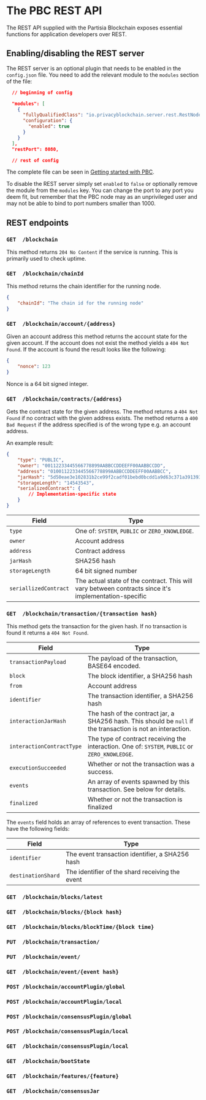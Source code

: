 # The PBC REST API

The REST API supplied with the Partisia Blockchain exposes essential functions for application developers over REST.

## Enabling/disabling the REST server

The REST server is an optional plugin that needs to be enabled in the `config.json` file. You need to add the relevant module to the `modules` section of the file:

````json
  // beginning of config 

  "modules": [
    {
      "fullyQualifiedClass": "io.privacyblockchain.server.rest.RestNode",
      "configuration": {
        "enabled": true
      }
    }
  ],
  "restPort": 8080,

  // rest of config
````

 The complete file can be seen in [Getting started with PBC](operator.md).

 To disable the REST server simply set `enabled` to `false` or optionally remove the module from the `modules` key. You can change the port to any port you deem fit, but remember that the PBC node  may as an unprivileged user and may not be able to bind to port numbers smaller than 1000.

## REST endpoints

### `GET  /blockchain`

This method returns `204 No Content` if the service is running.
This is primarily used to check uptime.

### `GET  /blockchain/chainId`

This method returns the chain identifier for the running node.

````json
{
    "chainId": "The chain id for the running node"
}
````

### `GET  /blockchain/account/{address}`

Given an account address this method returns the account state for the given account. If the account does not exist the method yields a `404 Not Found`. If the account is found the result looks like the following:

````json
{
    "nonce": 123
}
````

Nonce is a 64 bit signed integer.


### `GET  /blockchain/contracts/{address}`

Gets the contract state for the given address. 
The method returns a `404 Not Found` if no contract with the given address exists.
The method returns a `400 Bad Request` if the address specified is of the wrong type e.g. an account address.

An example result:

````json
{
    "type": "PUBLIC",
    "owner": "00112233445566778899AABBCCDDEEFF00AABBCCDD", 
    "address": "0100112233445566778899AABBCCDDEEFF00AABBCC",
    "jarHash": "5d50eae3e102831b2ce99f2cadf01bebd0bcdd1a9d63c371a39139349e476ba9",
    "storageLength": "14543543",
    "serializedContract": {
        // Implementation-specific state
    }
}
````

| Field | Type |
|-------|------|
| `type`    | One of: `SYSTEM`, `PUBLIC` or `ZERO_KNOWLEDGE`. |
| `owner`   | Account address |
| `address` | Contract address |
| `jarHash` | SHA256 hash |
| `storageLength` | 64 bit signed number |
| `seriallizedContract` | The actual state of the contract. This will vary between contracts since it's implementation-specific | 

### `GET  /blockchain/transaction/{transaction hash}`

This method gets the transaction for the given hash. If no transaction is found it returns a `404 Not Found`.


| Field | Type |
|-------|------|
| `transactionPayload`    | The payload of the transaction, BASE64 encoded. |
| `block`   | The block identifier, a SHA256 hash |
| `from`   | Account address |
| `identifier`   | The transaction identifier, a SHA256 hash |
| `interactionJarHash`   | The hash of the contract jar, a SHA256 hash. This should be `null` if the transaction is not an interaction. |
| `interactionContractType`   | The type of contract receiving the interaction. One of: `SYSTEM`, `PUBLIC` or `ZERO_KNOWLEDGE`. |
| `executionSucceeded` | Whether or not the transaction was a success. |
| `events` | An array of events spawned by this transaction. See below for details. |
| `finalized` | Whether or not the transaction is finalized |

The `events` field holds an array of references to event transaction. These have the following fields:

| Field | Type |
|-------|------|
| `identifier`   | The event transaction identifier, a SHA256 hash |
| `destinationShard`   | The identifier of the shard receiving the event |





### `GET  /blockchain/blocks/latest`
### `GET  /blockchain/blocks/{block hash}`
### `GET  /blockchain/blocks/blockTime/{block time}`


### `PUT  /blockchain/transaction/`



### `PUT  /blockchain/event/`
### `GET  /blockchain/event/{event hash}`

### `POST /blockchain/accountPlugin/global`
### `POST /blockchain/accountPlugin/local`
### `POST /blockchain/consensusPlugin/global`
### `POST /blockchain/consensusPlugin/local`
### `GET  /blockchain/consensusPlugin/local`

### `GET  /blockchain/bootState`
### `GET  /blockchain/features/{feature}`
### `GET  /blockchain/consensusJar`
